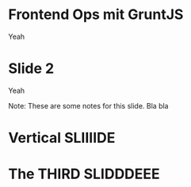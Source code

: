 # Frontend Ops mit GruntJS

Yeah



# Slide 2

Yeah

Note:
These are some notes for this slide.
Bla bla


# Vertical SLIIIIDE



# The THIRD SLIDDDEEE

